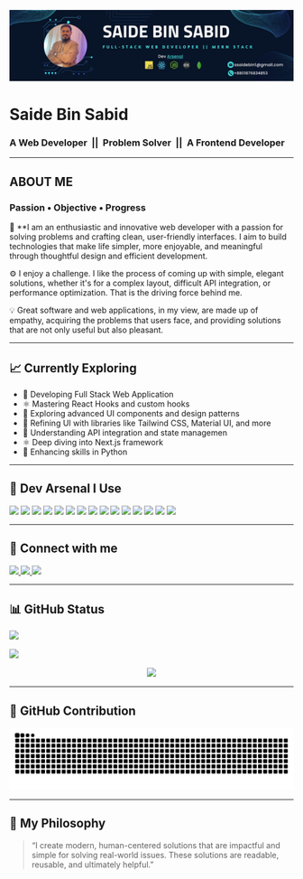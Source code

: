 ![Banner](https://github.com/saidebinsabid/saidebinsabid/blob/main/Black%20and%20Yellow%20Web%20Developer%20LinkedIn%20Banner.png)

# Saide Bin Sabid

### A Web Developer &nbsp;||&nbsp; Problem Solver &nbsp;||&nbsp; A Frontend Developer

---

## **ABOUT ME**  
### Passion • Objective • Progress

📌 **I am an enthusiastic and innovative web developer with a passion for solving problems and crafting clean, user-friendly interfaces. I aim to build technologies that make life simpler, more enjoyable, and meaningful through thoughtful design and efficient development.

⚙️ I enjoy a challenge. I like the process of coming up with simple, elegant solutions, whether it's for a complex layout, difficult API integration, or performance optimization. That is the driving force behind me.

💡 Great software and web applications, in my view, are made up of empathy, acquiring the problems that users face, and providing solutions that are not only useful but also pleasant.

---

## 📈 **Currently Exploring**
- 🔧 Developing Full Stack Web Application
- ⚛️ Mastering React Hooks and custom hooks
- 🧩 Exploring advanced UI components and design patterns
- 🎨 Refining UI with libraries like Tailwind CSS, Material UI, and more
- 🔄 Understanding API integration and state managemen
- ⚛️ Deep diving into Next.js framework
- 🐍 Enhancing skills in Python
---

## 🚀 **Dev Arsenal I Use**
<p align="left">
  <p align="left">
  <img src="https://img.shields.io/badge/HTML5-E34F26?logo=html5&logoColor=white" />
  <img src="https://img.shields.io/badge/CSS3-1572B6?logo=css3&logoColor=white" />
  <img src="https://img.shields.io/badge/Tailwind_CSS-38B2AC?logo=tailwind-css&logoColor=white" />
  <img src="https://img.shields.io/badge/Bootstrap-7952B3?logo=bootstrap&logoColor=white" />
  <img src="https://img.shields.io/badge/JavaScript-F7DF1E?logo=javascript&logoColor=black" />
  <img src="https://img.shields.io/badge/React-61DAFB?logo=react&logoColor=black" />
  <img src="https://img.shields.io/badge/TypeScript-3178C6?logo=typescript&logoColor=white" / >
  <img src="https://img.shields.io/badge/Node.js-339933?logo=node.js&logoColor=white" />
  <img src="https://img.shields.io/badge/Express.js-000000?logo=express&logoColor=white" />
  <img src="https://img.shields.io/badge/MongoDB-47A248?logo=mongodb&logoColor=white" />
  <img src="https://img.shields.io/badge/Figma-F24E1E?logo=figma&logoColor=white" />
  <img src="https://img.shields.io/badge/GitHub-181717?logo=github&logoColor=white" />
  <img src="https://img.shields.io/badge/Firebase-FFCA28?logo=firebase&logoColor=black" />
  <img src="https://img.shields.io/badge/Python-3776AB?logo=python&logoColor=white" />
  <img src="https://img.shields.io/badge/Vercel-000000?logo=vercel&logoColor=white" />
</p>
</p>

---

## 🔗 **Connect with me**
<p align="left">
  <a href="https://www.facebook.com/saidebinsabid">
    <img src="https://img.shields.io/badge/Facebook-1877F2?logo=facebook&logoColor=white" />
  </a>
  <a href="https://www.linkedin.com/in/saide-bin-sabid-85238828b/">
    <img src="https://img.shields.io/badge/LinkedIn-0A66C2?logo=linkedin&logoColor=white" />
  </a>
  <a href="https://wa.me/qr/ND2RNHD2OBZ6C1">
    <img src="https://img.shields.io/badge/WhatsApp-25D366?logo=whatsapp&logoColor=white" />
  </a>
</p>

---

## 📊 **GitHub Status**
<p>
  <img src="https://github-readme-stats.vercel.app/api?username=saidebinsabid&show_icons=true&theme=dark" />
</p>
<p>
  <img src="https://github-readme-stats.vercel.app/api/top-langs/?username=saidebinsabid&layout=compact&theme=dark" />
</p>
<p align="center">
  <img src="https://github-readme-activity-graph.vercel.app/graph?username=saidebinsabid&theme=github-dark&area=true&hide_border=false&custom_title=Monthly%20GitHub%20Contributions" />
</p>

---

## 🐍 GitHub Contribution

<p align="center">
  <img src="https://raw.githubusercontent.com/saidebinsabid/saidebinsabid/output/github-contribution-grid-snake.svg" alt="Dark mode snake eating contributions" />
</p>

---

## 🧠 **My Philosophy**

> “I create modern, human-centered solutions that are impactful and simple for solving real-world issues. These solutions are readable, reusable, and ultimately helpful.”
